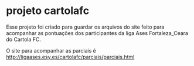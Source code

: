 # projeto cartolafc

Esse projeto foi criado para guardar os arquivos do site feito para acompanhar as pontuações dos participantes da liga Ases Fortaleza_Ceara do Cartola FC.

O site para acompanhar as parciais é http://ligaases.esy.es/cartolafc/parciais/parciais.html 
